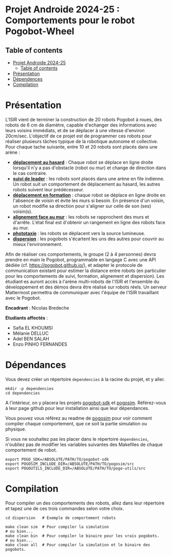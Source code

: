 Projet Androide 2024-25 : Comportements pour le robot Pogobot-Wheel 
=======

Table of contents
-----------------

- [Projet Androide 2024-25](#projet-androide-2024-25--comportements-pour-le-robot-pogobot-wheel)
  - [Table of contents](#table-of-contents)
- [Présentation](#présentation)
- [Dépendences](#dépendances)
- [Compilation](#compilation)



Présentation
============

L'ISIR vient de terminer la construction de 20 robots Pogobot à roues, des robots de 6 cm de diamètre, capable d'echanger des informations avec leurs voisins immédiats, et de se déplacer à une vitesse d'environ 20cm/sec. L'objectif de ce projet est de programmer ces robots pour réaliser plusieurs tâches typique de la robotique autonome et collective. Pour chaque tache suivante, entre 10 et 20 robots sont placés dans une arène :

- **[déplacement au hasard](random_walk)** : Chaque robot se déplace en ligne droite lorsqu'il n'y a pas d'obstacle (robot ou mur) et change de direction dans le cas contraire.
- **[suivi de leader](leader_following)** : les robots sont placés dans une arène en file indienne. Un robot suit un comportement de déplacement au hasard, les autres robots suivent leur prédécesseur.
- **[déplacement en formation](formation_movement)** : chaque robot se déplace en ligne droite en l'absence de voisin et évite les murs si besoin. En présence d'un voisin, un robot modifie sa direction pour s'aligner sur celle de son (ses) voisin(s).
- **[alignement face au mur](wall_alignment)** : les robots se rapprochent des murs et d'arrête. L'état final est d'obtenir un rangement en ligne des robots face au mur.
- **[phototaxie](phototaxis)** : les robots se déplacent vers la source lumineuse.
- **[dispersion](dispersion)** : les pogobots s'écartent les uns des autres pour couvrir au mieux l'environnement.

Afin de réaliser ces comportements, le groupe (2 à 4 personnes) devra prendre en main le Pogobot, programmable en langage C avec une API dédiée (cf. https://pogobot.github.io/), et adapter le protocole de communication existant pour estimer la distance entre robots (en particulier pour les comportements de suivi, formation, alignement et dispersion). Les étudiant·es auront accès à l'arène multi-robots de l'ISIR et l'ensemble du développement et des démos devra être réalisé sur robots réels. Un serveur Mattermost permettra de communiquer avec l'équipe de l'ISIR travaillant avec le Pogobot.

**Encadrant** : Nicolas Bredeche

**Etudiants affectés** :
- Safia EL KHOUMSI
- Mélanie DELLUC
- Adel BEN SALAH
- Enzo PINHO FERNANDES



Dépendances
===========

Vous devez créer un répertoire `dependencies` à la racine du projet, et y aller.

    mkdir -p dependencies
    cd dependencies

A l'intérieur, on y placera les projets [pogobot-sdk](https://github.com/nekonaute/pogobot-sdk.git) et [pogosim](https://github.com/Adacoma/pogosim.git). Référez-vous à leur page github pour leur installation ainsi que leur dépendances.

Vous pouvez vous référez au readme de [pogosim](https://github.com/Adacoma/pogosim.git) pour voir comment compiler chaque comportement, que ce soit la partie simulation ou physique.

Si vous ne souhaitez pas les placer dans le répertoire `dependencies`, n'oubliez pas de modifier les variables suivantes des Makefiles de chaque comportement de robot.

    export POGO_SDK=/ABSOLUTE/PATH/TO/pogobot-sdk
    export POGOSIM_INCLUDE_DIR=/ABSOLUTE/PATH/TO/pogosim/src
    export POGOUTILS_INCLUDE_DIR=/ABSOLUTE/PATH/TO/pogo-utils/src



Compilation
===========

Pour compiler un des comportements des robots, allez dans leur répertoire et tapez une de ces trois commandes selon votre choix.

    cd dispersion   # Exemple de comportement robots

    make clean sim  # Pour compiler la simulation
    # ou bien...
    make clean bin  # Pour compiler le binaire pour les vrais pogobots.
    # ou bien...
    make clean all  # Pour compiler la simulation et le binaire des pogobots.